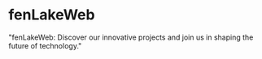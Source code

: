 # fenLakeWeb
"fenLakeWeb: Discover our innovative projects and join us in shaping the future of technology."
